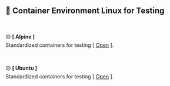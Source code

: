 ## 🪭 Container Environment Linux for Testing

&nbsp;

🟡 **[ Alpine ]** <br />
Standardized containers for testing [ <a href="./alpine/README.md" title="Docker Container Alpine" >Open</a> ].

&nbsp;

🟡 **[ Ubuntu ]**  <br />
Standardized containers for testing [ <a href="./ubuntu/README.md" title="Docker Container Ubuntu" >Open</a> ].
